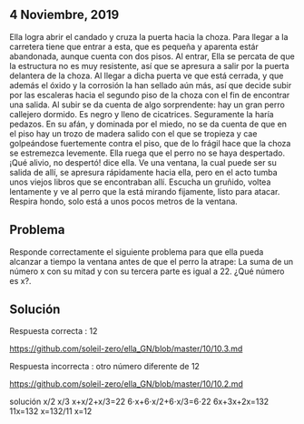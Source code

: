 ## 4 Noviembre, 2019

Ella logra abrir el candado y cruza la puerta hacia la choza. Para llegar a la carretera tiene que entrar a esta, que es pequeña y aparenta estár abandonada, aunque cuenta con dos pisos. Al entrar, Ella se percata de que la estructura no es muy resistente, así que se apresura a salir por la puerta delantera de la choza. Al llegar a dicha puerta ve que está cerrada, y que además el óxido y la corrosión la han sellado aún más, así que decide subir por las escaleras hacia el segundo piso de la choza con el fin de encontrar una salida. Al subir se da cuenta de algo sorprendente: hay un gran perro callejero dormido. Es negro y lleno de cicatrices. Seguramente la haría pedazos. En su afán, y dominada por el miedo, no se da cuenta de que en el piso hay un trozo de madera salido con el que se tropieza y cae golpeándose fuertemente contra el piso, que de lo frágil hace que la choza se estremezca levemente. Ella ruega que el perro no se haya despertado. ¡Qué alivio, no despertó! dice ella. Ve una ventana, la cual puede ser su salida de allí, se apresura rápidamente hacia ella, pero en el acto tumba unos viejos libros que se encontraban allí. Escucha un gruñido, voltea lentamente y ve al perro que la está mirando fijamente, listo para atacar. Respira hondo, solo está a unos pocos metros de la ventana.

## Problema ##
Responde correctamente el siguiente problema para que ella pueda alcanzar a tiempo la ventana antes de que el perro la atrape:
La suma de un número x con su mitad y con su tercera parte es igual a 22. ¿Qué número es x?.

## Solución ##

Respuesta correcta : 12

https://github.com/soleil-zero/ella_GN/blob/master/10/10.3.md

Respuesta incorrecta : otro número diferente de 12 

https://github.com/soleil-zero/ella_GN/blob/master/10/10.2.md

solución
x/2
x/3
x+x/2+x/3=22
6⋅x+6⋅x/2+6⋅x/3=6⋅22
6x+3x+2x=132
11x=132
x=132/11
x=12

